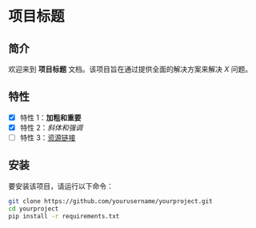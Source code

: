 # 项目标题

## 简介
欢迎来到 **项目标题** 文档。该项目旨在通过提供全面的解决方案来解决 *X* 问题。

## 特性
- [x] 特性 1：**加粗和重要**
- [x] 特性 2：*斜体和强调*
- [ ] 特性 3：[资源链接](https://example.com)

## 安装
要安装该项目，请运行以下命令：

```bash
git clone https://github.com/yourusername/yourproject.git
cd yourproject
pip install -r requirements.txt
